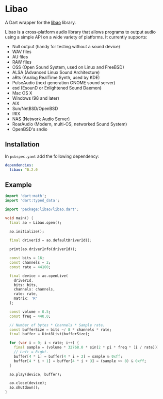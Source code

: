 # Libao

A Dart wrapper for the [libao](https://www.xiph.org/ao/) library.

Libao is a cross-platform audio library that allows programs to output audio using a simple API on a wide variety of platforms. It currently supports:

* Null output (handy for testing without a sound device)
* WAV files
* AU files
* RAW files
* OSS (Open Sound System, used on Linux and FreeBSD)
* ALSA (Advanced Linux Sound Architecture)
* aRts (Analog RealTime Synth, used by KDE)
* PulseAudio (next generation GNOME sound server)
* esd (EsounD or Enlightened Sound Daemon)
* Mac OS X
* Windows (98 and later)
* AIX
* Sun/NetBSD/OpenBSD
* IRIX
* NAS (Network Audio Server)
* RoarAudio (Modern, multi-OS, networked Sound System)
* OpenBSD's sndio

## Installation

In `pubspec.yaml` add the following dependency:

```yaml
dependencies:
  libao: ^0.2.0
```

## Example

```dart
import 'dart:math';
import 'dart:typed_data';

import 'package:libao/libao.dart';

void main() {
  final ao = Libao.open();

  ao.initialize();

  final driverId = ao.defaultDriverId();
  
  print(ao.driverInfo(driverId));

  const bits = 16;
  const channels = 2;
  const rate = 44100;

  final device = ao.openLive(
    driverId,
    bits: bits,
    channels: channels,
    rate: rate,
    matrix: 'R'
  );

  const volume = 0.5;
  const freq = 440.0;

  // Number of bytes * Channels * Sample rate.
  const bufferSize = bits ~/ 8 * channels * rate;
  final buffer = Uint8List(bufferSize);

  for (var i = 0; i < rate; i++) {
    final sample = (volume * 32768.0 * sin(2 * pi * freq * (i / rate))).round();
    // Left = Right.
    buffer[4 * i] = buffer[4 * i + 2] = sample & 0xff;
    buffer[4 * i + 1] = buffer[4 * i + 3] = (sample >> 8) & 0xff;
  }

  ao.play(device, buffer);

  ao.close(device);
  ao.shutdown();
}
```